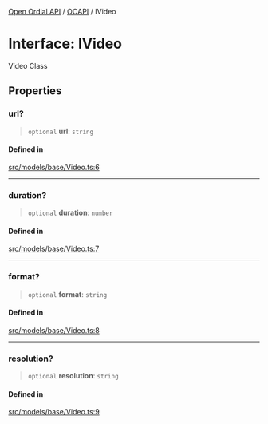 [Open Ordial API](../../README.md) / [OOAPI](../README.md) / IVideo

# Interface: IVideo

Video Class

## Properties

### url?

> `optional` **url**: `string`

#### Defined in

[src/models/base/Video.ts:6](https://github.com/open-ordinal/open-ordinal-api/blob/853cbf2a017c45362e48e478b4771550a39cd1c4/src/models/base/Video.ts#L6)

***

### duration?

> `optional` **duration**: `number`

#### Defined in

[src/models/base/Video.ts:7](https://github.com/open-ordinal/open-ordinal-api/blob/853cbf2a017c45362e48e478b4771550a39cd1c4/src/models/base/Video.ts#L7)

***

### format?

> `optional` **format**: `string`

#### Defined in

[src/models/base/Video.ts:8](https://github.com/open-ordinal/open-ordinal-api/blob/853cbf2a017c45362e48e478b4771550a39cd1c4/src/models/base/Video.ts#L8)

***

### resolution?

> `optional` **resolution**: `string`

#### Defined in

[src/models/base/Video.ts:9](https://github.com/open-ordinal/open-ordinal-api/blob/853cbf2a017c45362e48e478b4771550a39cd1c4/src/models/base/Video.ts#L9)
